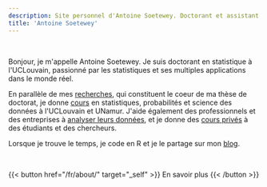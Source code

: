 ```yaml
---
description: Site personnel d'Antoine Soetewey. Doctorant et assistant en statistique à l'UCLouvain
title: 'Antoine Soetewey'
---
```


<!--
<br>
{{< alert "circle-info" >}}
Je suis activement à la recherche d'un poste de postdoc, idéalement (i) qui débute entre octobre 2024 et janvier 2025, et (ii) dans un domaine lié à la biostatistique, aux statistiques médicales/santé publique. N'hésitez pas à [me contacter](/fr/contact/) si vous ouvrez un poste qui répond à ces critères.
{{< /alert >}}
-->

<br>

Bonjour, je m'appelle Antoine Soetewey. Je suis doctorant en statistique à l'UCLouvain, passionné par les statistiques et ses multiples applications dans le monde réel.

<!---
Je suis particulièrement intéressé par la vulgarisation et la démocratisation des statistiques (et de ses applications dans le programme R) afin de les rendre accessibles à tout le monde.
-->

En parallèle de mes [recherches](/fr/research/), qui constituent le coeur de ma thèse de doctorat, je donne [cours](/fr/teaching/) en statistiques, probabilités et science des données à l'UCLouvain et UNamur. J'aide également des professionnels et des entreprises à [analyser leurs données](https://datanalyze.be/fr/), et je donne des [cours privés](https://easystat.be/) à des étudiants et des chercheurs.

Lorsque je trouve le temps, je code en R et je le partage sur mon [blog](https://statsandr.com/).

<br>

{{< button href="/fr/about/" target="_self" >}}
En savoir plus
{{< /button >}}

